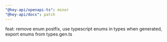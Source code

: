```yaml
---
"@hey-api/openapi-ts": minor
"@hey-api/docs": patch
---
```


feat: remove enum postfix, use typescript enums in types when generated, export enums from types.gen.ts
